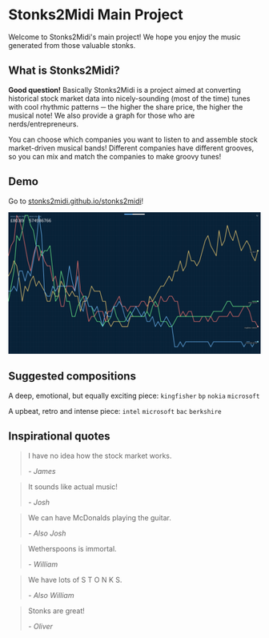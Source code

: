 # Stonks2Midi Main Project
Welcome to Stonks2Midi's main project! We hope you enjoy the music generated from those valuable stonks.

## What is Stonks2Midi?
**Good question!** Basically Stonks2Midi is a project aimed at converting historical stock market data into nicely-sounding (most of the time) tunes with cool rhythmic patterns ─ the higher the share price, the higher the musical note! We also provide a graph for those who are nerds/entrepreneurs.

You can choose which companies you want to listen to and assemble stock market-driven musical bands! Different companies have different grooves, so you can mix and match the companies to make groovy tunes!

## Demo
Go to [stonks2midi.github.io/stonks2midi](https://stonks2midi.github.io/stonks2midi)!

[![Preview screenshot of Stonks2Midi](preview.png)](https://stonks2midi.github.io/stonks2midi)

## Suggested compositions
A deep, emotional, but equally exciting piece: `kingfisher` `bp` `nokia` `microsoft`

A upbeat, retro and intense piece: `intel` `microsoft` `bac` `berkshire`

## Inspirational quotes

> I have no idea how the stock market works.
>
> _- James_

> It sounds like actual music!
>
> _- Josh_

> We can have McDonalds playing the guitar.
>
> _- Also Josh_

> Wetherspoons is immortal.
>
> _- William_

> We have lots of S T O N K S.
>
> _- Also William_

> Stonks are great!
>
>_- Oliver_
